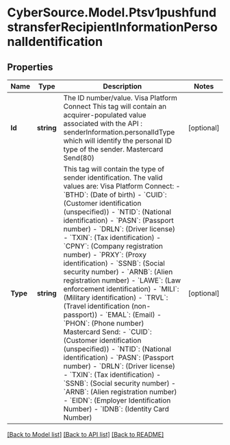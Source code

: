 # CyberSource.Model.Ptsv1pushfundstransferRecipientInformationPersonalIdentification
## Properties

Name | Type | Description | Notes
------------ | ------------- | ------------- | -------------
**Id** | **string** | The ID number/value.  Visa Platform Connect This tag will contain an acquirer-populated value associated with the API : senderInformation.personalIdType which will identify the personal ID type of the sender.  Mastercard Send(80)  | [optional] 
**Type** | **string** | This tag will contain the type of sender identification. The valid values are:  Visa Platform Connect: - &#x60;BTHD&#x60;: (Date of birth) - &#x60;CUID&#x60;: (Customer identification (unspecified)) - &#x60;NTID&#x60;: (National identification) - &#x60;PASN&#x60;: (Passport number) - &#x60;DRLN&#x60;: (Driver license) - &#x60;TXIN&#x60;: (Tax identification) - &#x60;CPNY&#x60;: (Company registration number) - &#x60;PRXY&#x60;: (Proxy identification) - &#x60;SSNB&#x60;: (Social security number) - &#x60;ARNB&#x60;: (Alien registration number) - &#x60;LAWE&#x60;: (Law enforcement identification) - &#x60;MILI&#x60;: (Military identification) - &#x60;TRVL&#x60;: (Travel identification (non-passport)) - &#x60;EMAL&#x60;: (Email) - &#x60;PHON&#x60;: (Phone number)  Mastercard Send: - &#x60;CUID&#x60;: (Customer identification (unspecified)) - &#x60;NTID&#x60;: (National identification) - &#x60;PASN&#x60;: (Passport number) - &#x60;DRLN&#x60;: (Driver license) - &#x60;TXIN&#x60;: (Tax identification) - &#x60;SSNB&#x60;: (Social security number) - &#x60;ARNB&#x60;: (Alien registration number) - &#x60;EIDN&#x60;: (Employer Identification Number) - &#x60;IDNB&#x60;: (Identity Card Number)  | [optional] 

[[Back to Model list]](../README.md#documentation-for-models) [[Back to API list]](../README.md#documentation-for-api-endpoints) [[Back to README]](../README.md)

